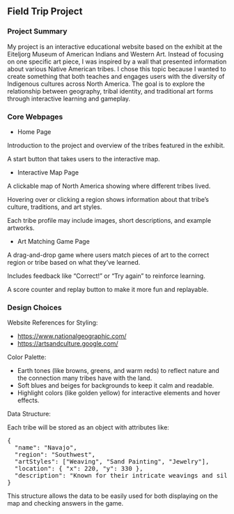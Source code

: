 ## Field Trip Project

### Project Summary

My project is an interactive educational website based on the exhibit at the Eiteljorg Museum of American Indians and Western Art. Instead of focusing on one specific art piece, I was inspired by a wall that presented information about various Native American tribes. I chose this topic because I wanted to create something that both teaches and engages users with the diversity of Indigenous cultures across North America. The goal is to explore the relationship between geography, tribal identity, and traditional art forms through interactive learning and gameplay.

### Core Webpages

- Home Page

Introduction to the project and overview of the tribes featured in the exhibit.

A start button that takes users to the interactive map.

- Interactive Map Page

A clickable map of North America showing where different tribes lived.

Hovering over or clicking a region shows information about that tribe’s culture, traditions, and art styles.

Each tribe profile may include images, short descriptions, and example artworks.

- Art Matching Game Page

A drag-and-drop game where users match pieces of art to the correct region or tribe based on what they’ve learned.

Includes feedback like “Correct!” or “Try again” to reinforce learning.

A score counter and replay button to make it more fun and replayable.

### Design Choices

Website References for Styling:

- https://www.nationalgeographic.com/
- https://artsandculture.google.com/

Color Palette:

- Earth tones (like browns, greens, and warm reds) to reflect nature and the connection many tribes have with the land.
- Soft blues and beiges for backgrounds to keep it calm and readable.
- Highlight colors (like golden yellow) for interactive elements and hover effects.

Data Structure:

Each tribe will be stored as an object with attributes like:

<pre>{
  "name": "Navajo",
  "region": "Southwest",
  "artStyles": ["Weaving", "Sand Painting", "Jewelry"],
  "location": { "x": 220, "y": 330 },
  "description": "Known for their intricate weavings and silver jewelry..."
}</pre>

This structure allows the data to be easily used for both displaying on the map and checking answers in the game.
